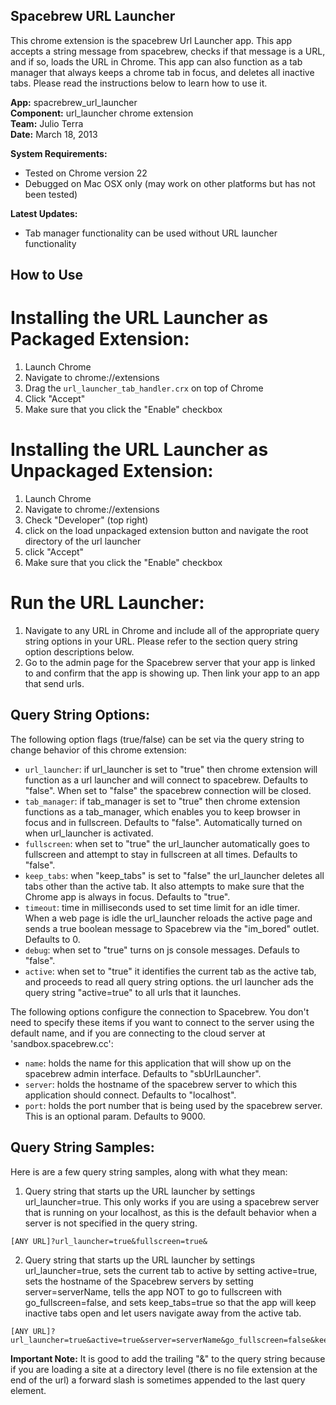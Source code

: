 Spacebrew URL Launcher
----------------------

This chrome extension is the spacebrew Url Launcher app. This app accepts a string message from spacebrew, checks if that message is a URL, and if so, loads the URL in Chrome. This app can also function as a tab manager that always keeps a chrome tab in focus, and deletes all inactive tabs. Please read the instructions below to learn how to use it.

**App:** 	spacrebrew_url_launcher  
**Component:** 	url_launcher chrome extension  
**Team:** 	Julio Terra  
**Date:** 	March 18, 2013    
  
**System Requirements:** 
* Tested on Chrome version 22 
* Debugged on Mac OSX only (may work on other platforms but has not been tested)  

**Latest Updates:** 
* Tab manager functionality can be used without URL launcher functionality 
  
How to Use 
----------------------------  

Installing the URL Launcher as Packaged Extension:
============================  
1. Launch Chrome  
2. Navigate to chrome://extensions  
3. Drag the `url_launcher_tab_handler.crx` on top of Chrome
4. Click "Accept"  
5. Make sure that you click the "Enable" checkbox

Installing the URL Launcher as Unpackaged Extension:
============================  
1. Launch Chrome  
2. Navigate to chrome://extensions  
3. Check "Developer" (top right)  
4. click on the load unpackaged extension button and navigate the root directory of the url launcher  
5. click "Accept"  
6. Make sure that you click the "Enable" checkbox

Run the URL Launcher:
============================  
1. Navigate to any URL in Chrome and include all of the appropriate query string options in your URL. Please refer to the section query string option descriptions below.     
2. Go to the admin page for the Spacebrew server that your app is linked to and confirm that the app is showing up. Then link your app to an app that send urls.  
  
Query String Options:
---------------------  
  
The following option flags (true/false) can be set via the query string to change behavior of this chrome extension:

* `url_launcher`: if url_launcher is set to "true" then chrome extension will function as a url launcher and will connect to spacebrew. Defaults to "false". When set to "false" the spacebrew connection will be closed. 
* `tab_manager`: if tab_manager is set to "true" then chrome extension functions as a tab_manager, which enables you to keep browser in focus and in fullscreen. Defaults to "false". Automatically turned on when url_launcher is activated.
* `fullscreen`: when set to "true" the url_launcher automatically goes to fullscreen and attempt to stay in fullscreen at all times. Defaults to "false".
* `keep_tabs`: when "keep_tabs" is set to "false" the url_launcher deletes all tabs other than the active tab. It also attempts to make sure that the Chrome app is always in focus. Defaults to "true".
* `timeout`: time in milliseconds used to set time limit for an idle timer. When a web page is idle the url_launcher reloads the active page and sends a true boolean message to Spacebrew via the "im_bored" outlet. Defaults to 0.
* `debug`: when set to "true" turns on js console messages. Defauls to "false".
* `active`: when set to "true" it identifies the current tab as the active tab, and proceeds to read all query string options. the url launcher ads the query string "active=true" to all urls that it launches. 

The following options configure the connection to Spacebrew. You don't need to specify these items if you want to connect to the server using the default name, and if you are connecting to the cloud server at 'sandbox.spacebrew.cc':
* `name`: holds the name for this application that will show up on the spacebrew admin interface. Defaults to "sbUrlLauncher".
* `server`: holds the hostname of the spacebrew server to which this application should connect. Defaults to "localhost".
* `port`: holds the port number that is being used by the spacebrew server. This is an optional param. Defaults to 9000. 

Query String Samples:
---------------------  
  
Here is are a few query string samples, along with what they mean:
  
1. Query string that starts up the URL launcher by settings url_launcher=true. This only works if you are using a spacebrew server that is running on your localhost, as this is the default behavior when a server is not specified in the query string. 
```
[ANY URL]?url_launcher=true&fullscreen=true&
```
	
2. Query string that starts up the URL launcher by settings url_launcher=true, sets the current tab to active by setting active=true, sets the hostname of the Spacebrew servers by setting server=serverName, tells the app NOT to go to fullscreen with go_fullscreen=false, and sets keep_tabs=true so that the app will keep inactive tabs open and let users navigate away from the active tab.
```
[ANY URL]?url_launcher=true&active=true&server=serverName&go_fullscreen=false&keep_tabs=true&
```

**Important Note:** It is good to add the trailing "&" to the query string because if you are loading a site at a directory level (there is no file extension at the end of the url) a forward slash is sometimes appended to the last query element.
